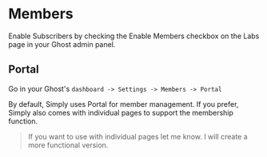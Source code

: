 # Members

Enable Subscribers by checking the Enable Members checkbox on the Labs page in your Ghost admin panel.

## Portal

Go in your Ghost's `dashboard -> Settings -> Members -> Portal`

By default, Simply uses Portal for member management. If you prefer, Simply also comes with individual pages to support the membership function.

> If you want to use with individual pages let me know. I will create a more functional version.
